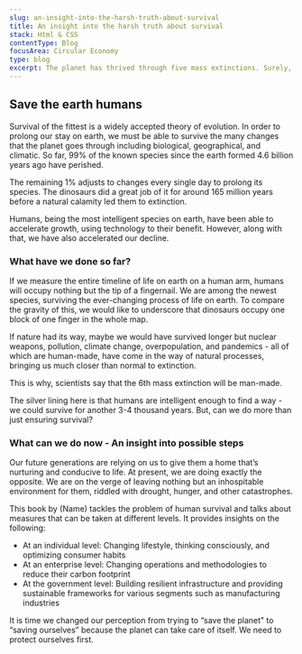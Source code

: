 ```yaml
---
slug: an-insight-into-the-harsh-truth-about-survival
title: An insight into the harsh truth about survival
stack: Html & CSS
contentType: Blog
focusArea: Circular Economy
type: blog
excerpt: The planet has thrived through five mass extinctions. Surely, it can handle one more. But, humans will not be able to survive even one. In fact, the next mass extinction is going to mark the end of the human race.
---
```


## Save the earth humans

Survival of the fittest is a widely accepted theory of evolution. In order to prolong our stay on earth, we must be able to survive the many changes that the planet goes through including biological, geographical, and climatic. So far, 99% of the known species since the earth formed 4.6 billion years ago have perished.

The remaining 1% adjusts to changes every single day to prolong its species. The dinosaurs did a great job of it for around 165 million years before a natural calamity led them to extinction.

Humans, being the most intelligent species on earth, have been able to accelerate growth, using technology to their benefit. However, along with that, we have also accelerated our decline.

### What have we done so far?

If we measure the entire timeline of life on earth on a human arm, humans will occupy nothing but the tip of a fingernail. We are among the newest species, surviving the ever-changing process of life on earth. To compare the gravity of this, we would like to underscore that dinosaurs occupy one block of one finger in the whole map.

If nature had its way, maybe we would have survived longer but nuclear weapons, pollution, climate change, overpopulation, and pandemics - all of which are human-made, have come in the way of natural processes, bringing us much closer than normal to extinction.

This is why, scientists say that the 6th mass extinction will be man-made.

The silver lining here is that humans are intelligent enough to find a way - we could survive for another 3-4 thousand years. But, can we do more than just ensuring survival?

### What can we do now - An insight into possible steps

Our future generations are relying on us to give them a home that’s nurturing and conducive to life. At present, we are doing exactly the opposite. We are on the verge of leaving nothing but an inhospitable environment for them, riddled with drought, hunger, and other catastrophes.

This book by (Name) tackles the problem of human survival and talks about measures that can be taken at different levels. It provides insights on the following:

- At an individual level: Changing lifestyle, thinking consciously, and optimizing consumer habits
- At an enterprise level: Changing operations and methodologies to reduce their carbon footprint
- At the government level: Building resilient infrastructure and providing sustainable frameworks for various segments such as manufacturing industries

It is time we changed our perception from trying to “save the planet” to “saving ourselves” because the planet can take care of itself. We need to protect ourselves first.
